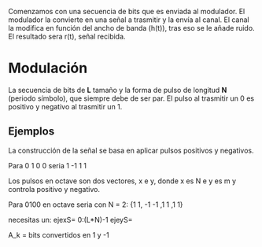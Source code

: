 Comenzamos con una secuencia de bits que es enviada al modulador. El modulador la convierte en una señal a trasmitir y la envía al canal. El canal la modifica en función del ancho de banda (h(t)), tras eso se le añade ruido. El resultado sera r(t), señal recibida.

# Modulación
La secuencia de bits de **L** tamaño y la forma de pulso de longitud **N** (periodo símbolo), que siempre debe de ser par. El pulso al trasmitir un 0 es positivo y negativo al trasmitir un 1.

## Ejemplos
La construcción de la señal se basa en aplicar pulsos positivos y negativos.

Para 0 1 0 0 seria 1 -1 1 1

Los pulsos en octave son dos vectores, x e y, donde x es N e y es m y controla positivo y negativo.

Para 0100 en octave seria con N = 2:
{1 1, -1 -1 ,1 1 ,1 1}


necesitas un:
ejexS= 0:(L*N)-1
ejeyS= <las alturas>


A_k = bits convertidos en 1 y -1